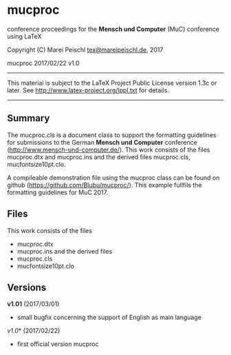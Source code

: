 # mucproc
conference proceedings for the **Mensch und Computer** (MuC) conference using LaTeX

 Copyright (C) Marei Peischl <tex@mareipeischl.de>, 2017

 mucproc 2017/02/22 v1.0

***************************************************************************

 This material is subject to the LaTeX Project Public License version 1.3c
 or later. See http://www.latex-project.org/lppl.txt for details.

***************************************************************************

Summary
-------
The mucproc.cls is a document class to support the formatting guidelines for submissions to the German **Mensch und Computer** conference (http://www.mensch-und-computer.de/).
This work consists of the files mucproc.dtx and mucproc.ins and the derived files mucproc.cls, mucfontsize10pt.clo.

A compileable demonstration file using the mucproc class can be found on github (https://github.com/Blubu/mucproc/).
This example fullfils the formatting guidelines for MuC 2017.

Files
-----
This work consists of the files 
 * mucproc.dtx 
 * mucproc.ins
and the derived files 
 * mucproc.cls
 * mucfontsize10pt.clo

Versions
--------

**v1.01** (2017/03/01)
+ small bugfix concerning the support of English as main language


*v1.0** (2017/02/22)
+ first official version mucproc
